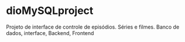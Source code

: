 # dioMySQLproject
Projeto de interface de controle de episódios. Séries e filmes. Banco de dados, interface, Backend, Frontend
